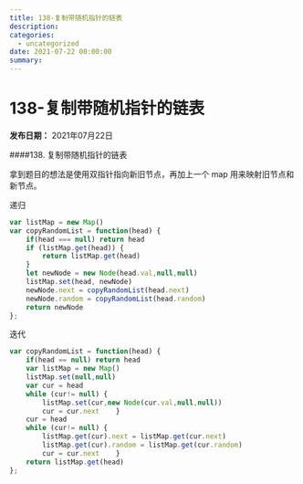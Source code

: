 ```yaml
---
title: 138-复制带随机指针的链表
description: 
categories:
  - uncategorized
date: 2021-07-22 00:00:00
summary: 
---
```


# 138-复制带随机指针的链表

**发布日期：** 2021年07月22日

####138. 复制带随机指针的链表

拿到题目的想法是使用双指针指向新旧节点，再加上一个 map 用来映射旧节点和新节点。

递归

```javascript
var listMap = new Map()
var copyRandomList = function(head) {
    if(head === null) return head
    if (listMap.get(head)) {
        return listMap.get(head)
    }
    let newNode = new Node(head.val,null,null)
    listMap.set(head, newNode)
    newNode.next = copyRandomList(head.next)
    newNode.random = copyRandomList(head.random)
    return newNode
};
```

迭代

```javascript
var copyRandomList = function(head) {
    if(head == null) return head
    var listMap = new Map()
    listMap.set(null,null)
    var cur = head
    while (cur!= null) {
        listMap.set(cur,new Node(cur.val,null,null))
        cur = cur.next    }
    cur = head
    while (cur!= null) {
        listMap.get(cur).next = listMap.get(cur.next)
        listMap.get(cur).random = listMap.get(cur.random)
        cur = cur.next    }
    return listMap.get(head)
};
```

